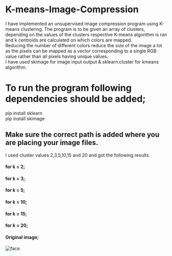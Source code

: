 # K-means-Image-Compression

I have implemented an unsupervised image compression program using K-means clustering. The program is to be given an array of clusters, depending on the values of the clusters respective K-means algorithm is ran and k centroids are calculated on which colors are mapped. <br/>
Reducing the number of different colors reduce the size of the image a lot as the pixels can be mapped as a vector corresponding to a single RGB value rather than all pixels having unique values. <br/>
I have used skimage for image input output & sklearn.cluster for kmeans algorithm.

# To run the program following dependencies should be added;
pip install sklearn <br/>
pip install skimage <br/>
## Make sure the correct path is added where you are placing your image files.

I used cluster values 2,3,5,10,15 and 20 and got the following results. <br/>

#### for k = 2;

#### for k = 3;

#### for k = 5;

#### for k = 10;

#### for k = 15;

#### for k = 20;

#### Original image;
![face](https://user-images.githubusercontent.com/83841336/145388378-7b4d6a27-fbd6-4b75-a5c7-48414777fc82.jpg)
